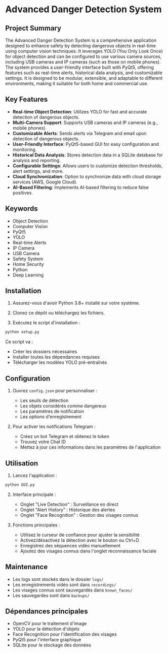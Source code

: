 # Advanced Danger Detection System

## Project Summary

The Advanced Danger Detection System is a comprehensive application designed to enhance safety by detecting dangerous objects in real-time using computer vision techniques. It leverages YOLO (You Only Look Once) for object detection and can be configured to use various camera sources, including USB cameras and IP cameras (such as those on mobile phones). The system provides a user-friendly interface built with PyQt5, offering features such as real-time alerts, historical data analysis, and customizable settings. It is designed to be modular, extensible, and adaptable to different environments, making it suitable for both home and commercial use.

## Key Features

- **Real-time Object Detection**: Utilizes YOLO for fast and accurate detection of dangerous objects.
- **Multi-Camera Support**: Supports USB cameras and IP cameras (e.g., mobile phones).
- **Customizable Alerts**: Sends alerts via Telegram and email upon detection of dangerous objects.
- **User-Friendly Interface**: PyQt5-based GUI for easy configuration and monitoring.
- **Historical Data Analysis**: Stores detection data in a SQLite database for analysis and reporting.
- **Configurable Settings**: Allows users to customize detection thresholds, alert settings, and more.
- **Cloud Synchronization**: Option to synchronize data with cloud storage services (AWS, Google Cloud).
- **AI-Based Filtering**: Implements AI-based filtering to reduce false positives.

## Keywords

- Object Detection
- Computer Vision
- PyQt5
- YOLO
- Real-time Alerts
- IP Camera
- USB Camera
- Safety System
- Home Security
- Python
- Deep Learning

## Installation

1. Assurez-vous d'avoir Python 3.8+ installé sur votre système.

2. Clonez ce dépôt ou téléchargez les fichiers.

3. Exécutez le script d'installation :
```bash
python setup.py
```

Ce script va :
- Créer les dossiers nécessaires
- Installer toutes les dépendances requises
- Télécharger les modèles YOLO pré-entraînés

## Configuration

1. Ouvrez `config.json` pour personnaliser :
   - Les seuils de détection
   - Les objets considérés comme dangereux
   - Les paramètres de notification
   - Les options d'enregistrement

2. Pour activer les notifications Telegram :
   - Créez un bot Telegram et obtenez le token
   - Trouvez votre Chat ID
   - Mettez à jour ces informations dans les paramètres de l'application

## Utilisation

1. Lancez l'application :
```bash
python GUI.py
```

2. Interface principale :
   - Onglet "Live Detection" : Surveillance en direct
   - Onglet "Alert History" : Historique des alertes
   - Onglet "Face Recognition" : Gestion des visages connus

3. Fonctions principales :
   - Utilisez le curseur de confiance pour ajuster la sensibilité
   - Activez/désactivez la détection avec le bouton ou Ctrl+D
   - Enregistrez des séquences vidéo manuellement
   - Ajoutez des visages connus dans l'onglet reconnaissance faciale

## Maintenance

- Les logs sont stockés dans le dossier `logs/`
- Les enregistrements vidéo sont dans `recordings/`
- Les visages connus sont sauvegardés dans `known_faces/`
- Les sauvegardes sont dans `backups/`

## Dépendances principales

- OpenCV pour le traitement d'image
- YOLO pour la détection d'objets
- Face Recognition pour l'identification des visages
- PyQt5 pour l'interface graphique
- SQLite pour le stockage des données